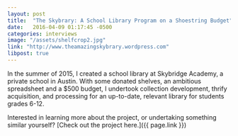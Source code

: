 ```yaml
---
layout: post
title:  "The Skybrary: A School Library Program on a Shoestring Budget"
date:   2016-04-09 01:17:45 -0500
categories: interviews
image: "/assets/shelfcrop2.jpg"
link: "http://www.theamazingskybrary.wordpress.com"
libpost: true
---
```


In the summer of 2015, I created a school library at Skybridge Academy, a private school in Austin. With some donated shelves, an ambitious spreadsheet and a $500 budget, I undertook collection development, thrify acquisition, and processing for an up-to-date, relevant library for students grades 6-12.

Interested in learning more about the project, or undertaking something similar yourself? [Check out the project here.]({{ page.link }})
